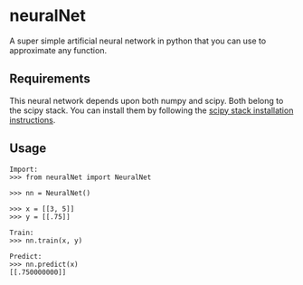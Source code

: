 # neuralNet

A super simple artificial neural network in python that you can use to approximate any function.

## Requirements

This neural network depends upon both numpy and scipy. Both belong to the scipy stack.
You can install them by following the [scipy stack installation instructions](http://scipy.org/install.html#individual-packages).

## Usage

```
Import:
>>> from neuralNet import NeuralNet

>>> nn = NeuralNet()

>>> x = [[3, 5]]
>>> y = [[.75]]

Train:
>>> nn.train(x, y)

Predict:
>>> nn.predict(x)
[[.750000000]]
```
